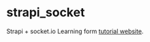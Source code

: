 # strapi_socket

Strapi + socket.io
Learning form [tutorial website](https://medium.com/strapi/strapi-socket-io-a9c856e915a6).


